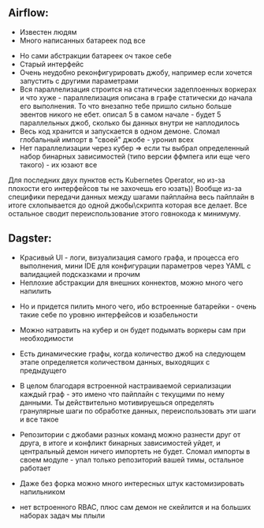 ## Airflow:
+ Известен людям
+ Много написанных батареек под все
- Но сами абстракции батареек оч такое себе
- Старый интерфейс
- Очень неудобно реконфигурировать джобу, например если хочется запустить с другими параметрами
- Вся параллелизация строится на статически задеплоенных воркерах и что хуже - параллелизация описана в графе статически до начала его выполнения. То что внезапно тебе пришло сильно больше эвентов никого не ебет. описал 5 в самом начале - будет 5 параллельных джоб, сколько бы данных внутри не наплодилось
- Весь код хранится и запускается в одном демоне. Сломал глобальный импорт в "своей" джобе - уронил всех
- Нет параллелизации через кубер => если ты выбрал определенный набор бинарных зависимостей (типо версии ффмпега или еще чего такого) - их юзают все

Для последних двух пунктов есть Kubernetes Operator, но из-за плохости его интерфейсов ты не захочешь его юзать)) Вообще из-за специфики передачи данных между шагами пайплайна весь пайплайн в итоге схлопывается до одной джобы\скрипта которая все делает. Все остальное сводит переиспользование этого говнокода к минимуму.

## Dagster:
+ Красивый UI - логи, визуализация самого графа, и процесса его выполнения, мини IDE для конфигурации параметров через YAML с валидацией подсказками и прочим
+ Неплохие абстракции для внешних коннектов, можно много чего напилить
- Но и придется пилить много чего, ибо встроенные батарейки - очень такие себе по уровню интерфейсов и юзабельности
+ Можно натравить на кубер и он будет подымать воркеры сам при необходимости
- Есть динамические графы, когда количество джоб на следующем этапе определяется количеством данных, выходящих с предыдущего
+ В целом благодаря встроенной настраиваемой сериализации каждый граф - это имено что пайплайн с текущими по нему данными. Ты действительно мотивируешься определять гранулярные шаги по обработке данных, переиспользовать эти шаги и все такое
- Репозитории с джобами разных команд можно разнести друг от друга, в итоге и конфликт бинарных зависимостей уйдет, и центральный демон ничего импортеть не будет. Сломал импорты в своем модуле - упал только репозиторий вашей тимы, остальное работает
+ Даже без форка можно много интересных штук кастомизировать напильником
- нет встроенного RBAC, плюс сам демон не скейлится и на больших наборах задач мы плыли